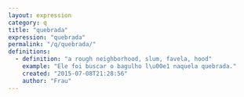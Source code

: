```yaml
---
layout: expression
category: q
title: "quebrada"
expression: "quebrada"
permalink: "/q/quebrada/"
definitions:
  - definition: "a rough neighborhood, slum, favela, hood"
    example: "Ele foi buscar o bagulho l\u00e1 naquela quebrada."
    created: "2015-07-08T21:28:56"
    author: "Frau"
---
```

